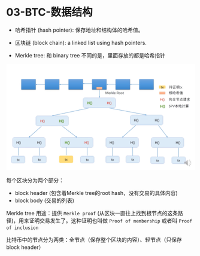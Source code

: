 # 03-BTC-数据结构

- 哈希指针 (hash pointer): 保存地址和结构体的哈希值。
- 区块链 (block chain): a linked list using hash pointers.

- Merkle tree: 和 binary tree 不同的是，里面存放的都是哈希指针

![](img/03-01.png)

每个区块分为两个部分：

- block header (包含着Merkle tree的root hash，没有交易的具体内容)
- block body (交易的列表)

Merkle tree 用途：提供 `Merkle proof` (从区块一直往上找到根节点的这条路径)，用来证明交易发生了。这种证明也叫做 `Proof of membership` 或者叫 `Proof of inclusion`

比特币中的节点分为两类：全节点（保存整个区块的内容）、轻节点（只保存block header）
